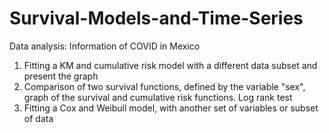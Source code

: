 # Survival-Models-and-Time-Series

Data analysis: Information of COVID in Mexico

1. Fitting a KM and cumulative risk model with a different data subset and present the graph
2. Comparison of two survival functions, defined by the variable "sex", graph of the survival and cumulative risk functions. Log rank test
3. Fitting a Cox and Weibull model, with another set of variables or subset of data
